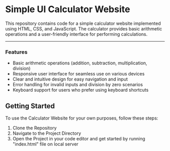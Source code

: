 # Simple UI Calculator Website

This repository contains code for a simple calculator website implemented using HTML, CSS, and JavaScript. The calculator provides basic arithmetic operations and a user-friendly interface for performing calculations.
<hr>


### Features

- Basic arithmetic operations (addition, subtraction, multiplication, division)
- Responsive user interface for seamless use on various devices
- Clear and intuitive design for easy navigation and input
- Error handling for invalid inputs and division by zero scenarios
- Keyboard support for users who prefer using keyboard shortcuts

## Getting Started

To use the Calculator Website for your own purposes, follow these steps:

1. Clone the Repository
2. Navigate to the Project Directory
3. Open the Project in your code editor and get started by running "index.html" file on local server
